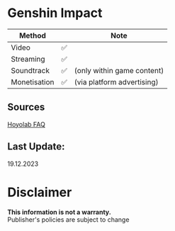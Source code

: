 # Genshin Impact

| **Method**   |    | **Note**                   |
|--------------|----|----------------------------|
| Video        | ✅ |                            |
| Streaming    | ✅ |                            |
| Soundtrack   | ✅ | (only within game content) |
| Monetisation | ✅ | (via platform advertising) |

## Sources
[Hoyolab FAQ](https://www.hoyolab.com/article/143107)

## Last Update:
19.12.2023

# Disclaimer
**This information is not a warranty.**  
Publisher's policies are subject to change
